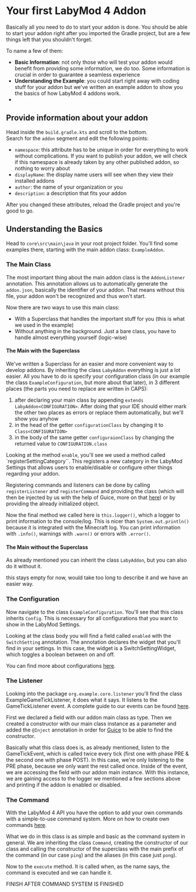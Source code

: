 # Your first LabyMod 4 Addon

Basically all you need to do to start your addon is done. You should be able to start your addon right after you imported the Gradle project, but are a few things left that you shouldn't forget.

To name a few of them:

+ **Basic Information**: not only those who will test your addon would benefit from providing some information, we do too. Some information is crucial in order to guarantee a seamless experience
+ **Understanding the Example**: you could start right away with coding stuff for your addon but we've written an example addon to show you the basics of how LabyMod 4 addons work.
+ 

## Provide information about your addon
Head inside the `build.gradle.kts` and scroll to the bottom. <br>
Search for the `addon` segment and edit the following points:

+ `namespace`: this attribute has to be unique in order for everything to work without complications. If you want to publish your addon, we will check if this namespace is already taken by any other published addon, so nothing to worry about 
+ `displayName`: the display name users will see when they view their installed addons
+ `author`: the name of your organization or you
+ `description`: a description that fits your addon

After you changed these attributes, reload the Gradle project and you're good to go.


## Understanding the Basics
Head to `core\src\main\java` in your root project folder. You'll find some examples there, starting with the main addon class: `ExampleAddon`.

### The Main Class

The most important thing about the main addon class is the `AddonListener` annotation. This annotation allows us to automatically generate the `addon.json`, basically the identifier of your addon. That means without this file, your addon won't be recognized and thus won't start.

Now there are two ways to use this main class:

+ With a Superclass that handles the important stuff for you (this is what we used in the example)
+ Without anything in the background. Just a bare class, you have to handle almost everything yourself (logic-wise)

#### The Main with the Superclass

We've written a Superclass for an easier and more convenient way to develop addons. By inheriting the class `LabyAddon` everything is just a lot easier. All you have to do is specify your configuration class (in our example the class `ExampleConfiguration`, but more about that later), in 3 different places (the parts you need to replace are written in CAPS):
 
 1. after declaring your main class by appending `extends LabyAddon<CONFIGURATION>`. After doing that your IDE should either mark the other two places as errors or replace them automatically, but we'll show you anyhow
 2. in the head of the getter `configurationClass` by changing it to `Class<CONFIGURATION>`
 3. in the body of the same getter `configuraionClass` by changing the returned value to `CONFIGURATION.class`


Looking at the method `enable`, you'll see we used a method called `registerSettingCategory``. This registers a new category in the LabyMod Settings that allows users to enable/disable or configure other things regarding your addon.

Registering commands and listeners can be done by calling `registerListener` and `registerCommand` and providing the class (which will then be injected by us with the help of Guice, more on that 
<a href="#FINAL_LINK_HERE">here</a>) or by providing the already initialized object.

Now the final method we called here is `this.logger()`, which a logger to print information to the console/log. This is nicer than `System.out.println()` because it is integrated with the Minecraft log. You can print information with `.info()`, warnings with `.warn()` or errors with `.error()`.

#### The Main without the Superclass

As already mentioned you can inherit the class `LabyAddon`, but you can also do it without it. 


this stays empty for now, would take too long to describe it and we have an easier way.

### The Configuration

Now navigate to the class `ExampleConfiguration`. You'll see that this class inherits `Config`. This is necessary for all configurations that you want to show in the LabyMod Settings.

Looking at the class body you will find a field called `enabled` with the `SwitchSetting` annotation. 
The annotation declares the widget that you'll find in your settings. In this case, the widget is a SwitchSettingWidget, which toggles a boolean between on and off.

You can find more about configurations <a href="/pages/addon/features/config/#using-predefined-setting-widgets">here</a>.

### The Listener

Looking into the package `org.example.core.listener` you'll find the class ExampleGameTickListener, it does what it says. It listens to the GameTickListener event. A complete guide to our events can be found 
<a href="#FINAL_LINK_HERE">here</a>.

First we declared a field with our addon main class as type. Then we created a constructor with our main class instance as a parameter and added the `@Inject` annotation in order for <a href="#FINAL_LINK_HERE">Guice</a> to be able to find the constructor. 

Basically what this class does is, as already mentioned, listen to the GameTickEvent, which is called twice every tick (first one with phase PRE & the second one with phase POST). In this case, we're only listening to the PRE phase, because we only want the rest called once.
Inside of the event, we are accessing the field with our addon main instance. With this instance, we are gaining access to the logger we mentioned a few sections above and printing if the addon is enabled or disabled.

### The Command

With the LabyMod 4 API you have the option to add your own commands with a simple-to-use command system. More on how to create own commands <a href="#FINAL_LINK_HERE">here</a>.

What we do in this class is as simple and basic as the command system in general. We are inheriting the class `Command`, creating the constructor of our class and calling the constructor of the superclass with the main prefix of the command (in our case `ping`) and the aliases (in this case just `pong`).

Now to the `execute` method. It is called when, as the name says, the command is executed and we can handle it.


FINISH AFTER COMMAND SYSTEM IS FINISHED

 